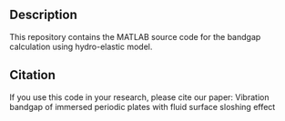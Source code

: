 ## Description
This repository contains the MATLAB source code for the bandgap calculation using hydro-elastic model.

## Citation
If you use this code in your research, please cite our paper: Vibration bandgap of immersed periodic plates with fluid surface sloshing effect
